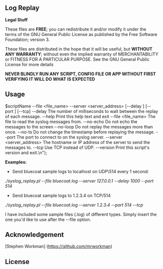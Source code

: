 ## Log Replay

**Legal Stuff**

These files are **FREE**; you can redistribute it and/or modify it under the terms of the GNU General Public License as published by the Free Software Foundation; version 3.

These files are distributed in the hope that it will be useful, but **WITHOUT ANY WARRANTY**; without even the implied warranty of MERCHANTABILITY or FITNESS FOR A PARTICULAR PURPOSE. See the GNU General Public License for more details

**NEVER BLINDLY RUN ANY SCRIPT, CONFIG FILE OR APP WITHOUT FIRST VERIFYING IT WILL DO WHAT IS EXPECTED**

## Usage

$scriptName --file <file_name> --server <server_address> [--delay <N>] [--port <port>] [--tcp]
  --delay <N> The number of milliseconds to wait between the replay of each message.
  --help      Print this help text and exit
  --file <file_name>      The file to read the syslog messages from.
  --no-echo   Do not echo the messages to the screen
  --no-loop   Do not replay the messages more than once.
  --no-ts     Do not change the timestamp before replaying the message.
  --port <port>      The port to connect to on the syslog server.
  --server <server_address>      The hostname or IP address of the server to send the messages to.
  --tcp       Use TCP instead of UDP.
  --version   Print this script's version and exit.\n");
  
  **Examples:**
  
  - Send bluecoat sample logs to localhost on UDP\514 every 1 second: 
  
  *./syslog_replay.pl --file bluecoat.log --server 127.0.0.1 --delay 1000 --port 514*
  
  - Send bluecoat sample logs to 1.2.3.4 on TCP/514
  
  *./syslog_replay.pl --file bluecoat.log --server 1.2.3.4 --port 514 --tcp*

I have included some sample files (.log) of different types. Simply insert the one you'd like to use after the --file option.

## Acknowledgement

[Stephen Workman] 
(https://github.com/mrworkman)

## License

